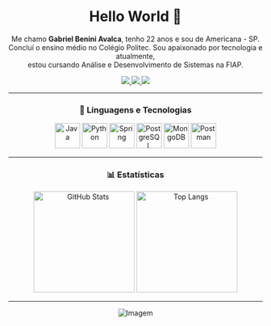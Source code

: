 <!-- Título -->
<h1 align="center">Hello World 👋</h1>

<!-- Apresentação -->
<p align="center">
  Me chamo <strong>Gabriel Benini Avalca</strong>, tenho 22 anos e sou de Americana - SP. <br/>
  Concluí o ensino médio no Colégio Politec. Sou apaixonado por tecnologia e atualmente, <br/>
  estou cursando Análise e Desenvolvimento de Sistemas na FIAP.
</p>

<!-- Links -->
<p align="center">
  <a href="https://www.instagram.com/gabriel_benini/">
    <img src="https://img.shields.io/badge/Instagram-E4405F?style=for-the-badge&logo=instagram&logoColor=white" />
  </a>
  <a href="https://www.linkedin.com/in/gabriel-benini-78bb2b271/">
    <img src="https://img.shields.io/badge/LinkedIn-0077B5?style=for-the-badge&logo=linkedin&logoColor=white" />
  </a>
  <a href="https://wa.me/5519983060132">
    <img src="https://img.shields.io/badge/WhatsApp-25D366?style=for-the-badge&logo=whatsapp&logoColor=white" />
  </a>
</p>

---

<!-- Linguagens e Tecnologias -->
<h3 align="center">🤖 Linguagens e Tecnologias</h3>

<p align="center">
  <img src="https://cdn.jsdelivr.net/gh/devicons/devicon@latest/icons/java/java-original-wordmark.svg" title="Java" alt="Java" width="50px" />
  <img src="https://cdn.jsdelivr.net/gh/devicons/devicon@latest/icons/python/python-original-wordmark.svg" title="Python" alt="Python" width="50px" />
  <img src="https://cdn.jsdelivr.net/gh/devicons/devicon@latest/icons/spring/spring-original-wordmark.svg" title="Spring" alt="Spring" width="50px" />
  <img src="https://cdn.jsdelivr.net/gh/devicons/devicon@latest/icons/postgresql/postgresql-original-wordmark.svg" title="PostgreSQL" alt="PostgreSQL" width="50px" />
  <img src="https://cdn.jsdelivr.net/gh/devicons/devicon@latest/icons/mongodb/mongodb-original-wordmark.svg" title="MongoDB" alt="MongoDB" width="50px" />
  <img src="https://cdn.jsdelivr.net/gh/devicons/devicon@latest/icons/postman/postman-original-wordmark.svg" title="Postman" alt="Postman" width="50px" />
</p>

---

<!-- Estatísticas GitHub -->
<h3 align="center">📊 Estatísticas</h3>

<p align="center">
  <img
    alt="GitHub Stats"
    height="200"
    src="https://github-readme-stats.vercel.app/api?username=GabrielBenini&show_icons=true&theme=tokyonight&include_all_commits=true&locale=pt-br"
  />
  <img
    alt="Top Langs"
    height="200"
    src="https://github-readme-stats.vercel.app/api/top-langs/?username=GabrielBenini&show_icons=true&theme=tokyonight&layout=compact&custom_title=Tecnologias&langs_count=9"
  />
</p>

---

<!-- GIF Final -->
<p align="center">
  <img src="https://github.com/VariableBee/VariableBee/assets/77739311/4e9f41af-6b57-49a7-b15a-74322e96b4d7" alt="Imagem" />
</p>
